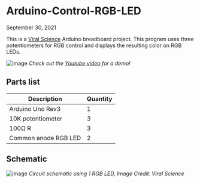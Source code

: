 # Arduino-Control-RGB-LED

September 30, 2021

This is a [Viral Science](https://www.viralsciencecreativity.com/post/arduino-control-rgb-led-using-potentiometer) Arduino breadboard project. This program uses three potentiometers for RGB control and displays the resulting color on RGB LEDs.

![image](https://user-images.githubusercontent.com/93152842/190874024-a2bac143-9131-4710-b2b8-f02adc9e3cc8.png)
*Check out the [Youtube video](https://youtu.be/RN5fKkpRa7s) for a demo!*

## Parts list
|Description | Quantity|
|-|-|
| Arduino Uno Rev3 | 1 |
| 10K potentiometer | 3 |
| 100Ω R | 3 |
| Common anode RGB LED | 2 |

## Schematic
![image](https://user-images.githubusercontent.com/93152842/190874200-5d97ccad-ac03-4926-8972-402cbe6ed11d.png)
*Circuit schematic using 1 RGB LED, Image Credit: Viral Science*
